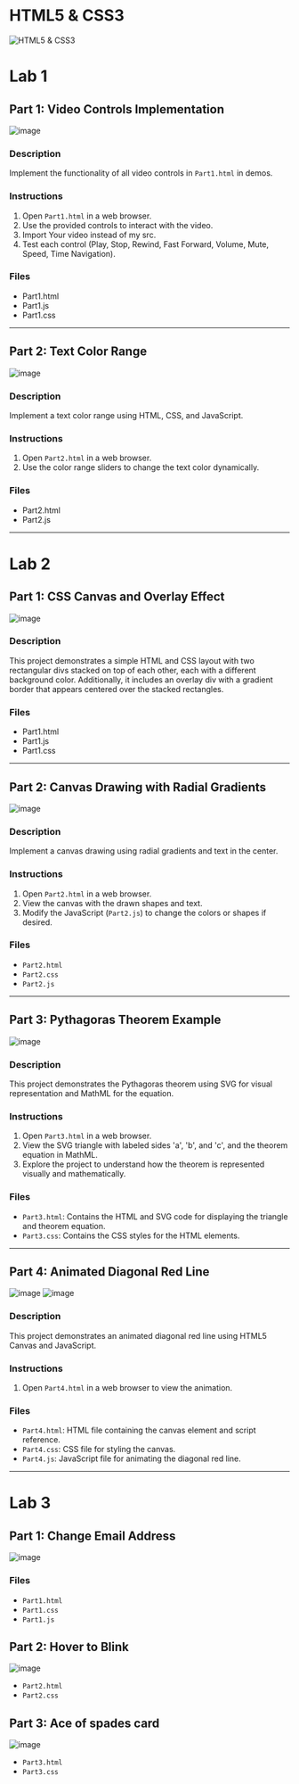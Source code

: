 # HTML5 & CSS3 
![HTML5 & CSS3](https://blog.4linux.com.br/wp-content/uploads/2018/03/Melhor-Curso-de-HTML5-e-CSS3-1900x946_c.png)
# Lab 1
## Part 1: Video Controls Implementation
![image](https://github.com/ZeinabAbdelghaffar/HTML5-CSS3/assets/87963230/b0a6a2c8-32ff-40d2-a951-2d40ac9a8571)
### Description
Implement the functionality of all video controls in `Part1.html` in demos.
### Instructions
1. Open `Part1.html` in a web browser.
2. Use the provided controls to interact with the video.
3. Import Your video instead of my src.
4. Test each control (Play, Stop, Rewind, Fast Forward, Volume, Mute, Speed, Time Navigation).
### Files
- Part1.html
- Part1.js
- Part1.css
---
## Part 2: Text Color Range
![image](https://github.com/ZeinabAbdelghaffar/HTML5-CSS3/assets/87963230/17af461f-cb2d-4c95-b650-bdb413023941)
### Description
Implement a text color range using HTML, CSS, and JavaScript.
### Instructions
1. Open `Part2.html` in a web browser.
2. Use the color range sliders to change the text color dynamically.
### Files
- Part2.html
- Part2.js
---
# Lab 2
## Part 1: CSS  Canvas and Overlay Effect
![image](https://github.com/ZeinabAbdelghaffar/HTML5-CSS3/assets/87963230/1219eb06-a534-4d7a-b66f-55291ac90c3a)
### Description
This project demonstrates a simple HTML and CSS layout with two rectangular divs stacked on top of each other, each with a different background color. Additionally, it includes an overlay div with a gradient border that appears centered over the stacked rectangles.
### Files
- Part1.html
- Part1.js
- Part1.css
---
## Part 2: Canvas Drawing with Radial Gradients
![image](https://github.com/ZeinabAbdelghaffar/HTML5-CSS3/assets/87963230/6daa4225-caf9-4848-9f7a-337b3f113ed5)
### Description
Implement a canvas drawing using radial gradients and text in the center.
### Instructions
1. Open `Part2.html` in a web browser.
2. View the canvas with the drawn shapes and text.
3. Modify the JavaScript (`Part2.js`) to change the colors or shapes if desired.
### Files
- `Part2.html`
- `Part2.css`
- `Part2.js`
---
## Part 3: Pythagoras Theorem Example
![image](https://github.com/ZeinabAbdelghaffar/HTML5-CSS3/assets/87963230/9bd56fdc-7ea2-49aa-b760-5a19e51fbcc9)
### Description
This project demonstrates the Pythagoras theorem using SVG for visual representation and MathML for the equation.
### Instructions
1. Open `Part3.html` in a web browser.
2. View the SVG triangle with labeled sides 'a', 'b', and 'c', and the theorem equation in MathML.
3. Explore the project to understand how the theorem is represented visually and mathematically.
### Files
- `Part3.html`: Contains the HTML and SVG code for displaying the triangle and theorem equation.
- `Part3.css`: Contains the CSS styles for the HTML elements.
---
## Part 4: Animated Diagonal Red Line
![image](https://github.com/ZeinabAbdelghaffar/HTML5-CSS3/assets/87963230/c5efea4e-9cfc-4dd6-8ce7-a2c51499927d)
![image](https://github.com/ZeinabAbdelghaffar/HTML5-CSS3/assets/87963230/54401122-fa01-48c5-ac1c-c6dc1eafc67d)
### Description
This project demonstrates an animated diagonal red line using HTML5 Canvas and JavaScript.
### Instructions
1. Open `Part4.html` in a web browser to view the animation.
### Files
- `Part4.html`: HTML file containing the canvas element and script reference.
- `Part4.css`: CSS file for styling the canvas.
- `Part4.js`: JavaScript file for animating the diagonal red line.
---
# Lab 3
## Part 1: Change Email Address
![image](https://github.com/ZeinabAbdelghaffar/HTML5-CSS3/assets/87963230/198d86af-35ca-4262-a57e-9be8a4578435)
### Files
- `Part1.html`
- `Part1.css`
- `Part1.js`
## Part 2: Hover to Blink
![image](https://github.com/ZeinabAbdelghaffar/HTML5-CSS3/assets/87963230/65c0d8c3-3e1d-4e81-8985-2103ae9ecc5a)
- `Part2.html`
- `Part2.css`
## Part 3: Ace of spades card
![image](https://github.com/ZeinabAbdelghaffar/HTML5-CSS3/assets/87963230/a2d2113d-e50c-4520-bdcd-34b215283daf)
- `Part3.html`
- `Part3.css`
